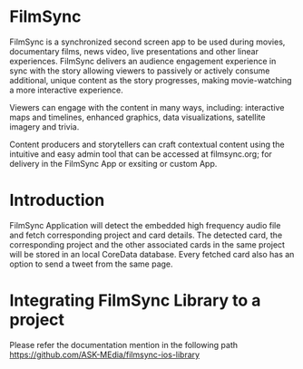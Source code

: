 # FilmSync
FilmSync is a synchronized second screen app to be used during movies, documentary films, news video, live presentations and other linear experiences. FilmSync delivers an audience engagement experience in sync with the story allowing viewers to passively or actively consume additional, unique content as the story progresses, making movie-watching a more interactive experience.

Viewers can engage with the content in many ways, including: interactive maps and timelines, enhanced graphics, data visualizations, satellite imagery and trivia.

Content producers and storytellers can craft contextual content using the intuitive and easy admin tool that can be accessed at filmsync.org; for delivery in the FilmSync App or exsiting or custom App.

# Introduction
FilmSync Application will detect the embedded high frequency audio file and fetch corresponding project and card details. The detected card, the corresponding project and the other associated cards in the same project will be stored in an local CoreData database. Every fetched card also has an option to send a tweet from the same page.

# Integrating FilmSync Library to a project
Please refer the documentation mention in the following path
https://github.com/ASK-MEdia/filmsync-ios-library
